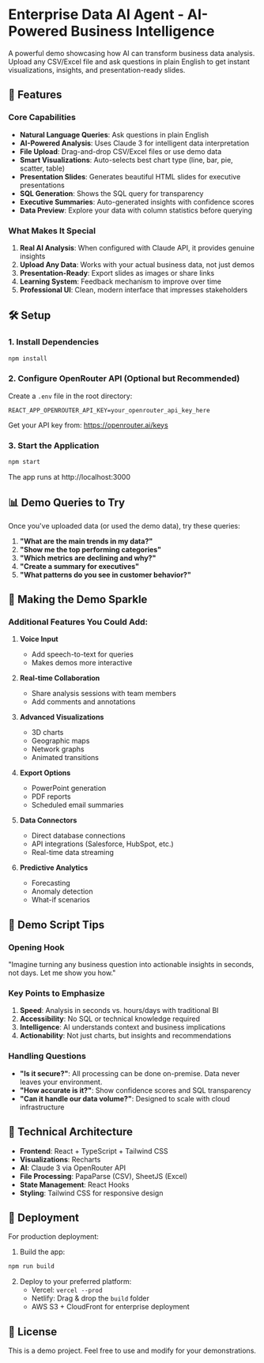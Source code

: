 # Enterprise Data AI Agent - AI-Powered Business Intelligence

A powerful demo showcasing how AI can transform business data analysis. Upload any CSV/Excel file and ask questions in plain English to get instant visualizations, insights, and presentation-ready slides.

## 🚀 Features

### Core Capabilities
- **Natural Language Queries**: Ask questions in plain English
- **AI-Powered Analysis**: Uses Claude 3 for intelligent data interpretation
- **File Upload**: Drag-and-drop CSV/Excel files or use demo data
- **Smart Visualizations**: Auto-selects best chart type (line, bar, pie, scatter, table)
- **Presentation Slides**: Generates beautiful HTML slides for executive presentations
- **SQL Generation**: Shows the SQL query for transparency
- **Executive Summaries**: Auto-generated insights with confidence scores
- **Data Preview**: Explore your data with column statistics before querying

### What Makes It Special
1. **Real AI Analysis**: When configured with Claude API, it provides genuine insights
2. **Upload Any Data**: Works with your actual business data, not just demos
3. **Presentation-Ready**: Export slides as images or share links
4. **Learning System**: Feedback mechanism to improve over time
5. **Professional UI**: Clean, modern interface that impresses stakeholders

## 🛠 Setup

### 1. Install Dependencies
```bash
npm install
```

### 2. Configure OpenRouter API (Optional but Recommended)
Create a `.env` file in the root directory:
```
REACT_APP_OPENROUTER_API_KEY=your_openrouter_api_key_here
```

Get your API key from: https://openrouter.ai/keys

### 3. Start the Application
```bash
npm start
```

The app runs at http://localhost:3000

## 📊 Demo Queries to Try

Once you've uploaded data (or used the demo data), try these queries:

1. **"What are the main trends in my data?"**
2. **"Show me the top performing categories"**
3. **"Which metrics are declining and why?"**
4. **"Create a summary for executives"**
5. **"What patterns do you see in customer behavior?"**

## 🎯 Making the Demo Sparkle

### Additional Features You Could Add:

1. **Voice Input**
   - Add speech-to-text for queries
   - Makes demos more interactive

2. **Real-time Collaboration**
   - Share analysis sessions with team members
   - Add comments and annotations

3. **Advanced Visualizations**
   - 3D charts
   - Geographic maps
   - Network graphs
   - Animated transitions

4. **Export Options**
   - PowerPoint generation
   - PDF reports
   - Scheduled email summaries

5. **Data Connectors**
   - Direct database connections
   - API integrations (Salesforce, HubSpot, etc.)
   - Real-time data streaming

6. **Predictive Analytics**
   - Forecasting
   - Anomaly detection
   - What-if scenarios

## 📝 Demo Script Tips

### Opening Hook
"Imagine turning any business question into actionable insights in seconds, not days. Let me show you how."

### Key Points to Emphasize
1. **Speed**: Analysis in seconds vs. hours/days with traditional BI
2. **Accessibility**: No SQL or technical knowledge required
3. **Intelligence**: AI understands context and business implications
4. **Actionability**: Not just charts, but insights and recommendations

### Handling Questions
- **"Is it secure?"**: All processing can be done on-premise. Data never leaves your environment.
- **"How accurate is it?"**: Show confidence scores and SQL transparency
- **"Can it handle our data volume?"**: Designed to scale with cloud infrastructure

## 🔧 Technical Architecture

- **Frontend**: React + TypeScript + Tailwind CSS
- **Visualizations**: Recharts
- **AI**: Claude 3 via OpenRouter API
- **File Processing**: PapaParse (CSV), SheetJS (Excel)
- **State Management**: React Hooks
- **Styling**: Tailwind CSS for responsive design

## 🚀 Deployment

For production deployment:

1. Build the app:
```bash
npm run build
```

2. Deploy to your preferred platform:
   - Vercel: `vercel --prod`
   - Netlify: Drag & drop the `build` folder
   - AWS S3 + CloudFront for enterprise deployment

## 📄 License

This is a demo project. Feel free to use and modify for your demonstrations.